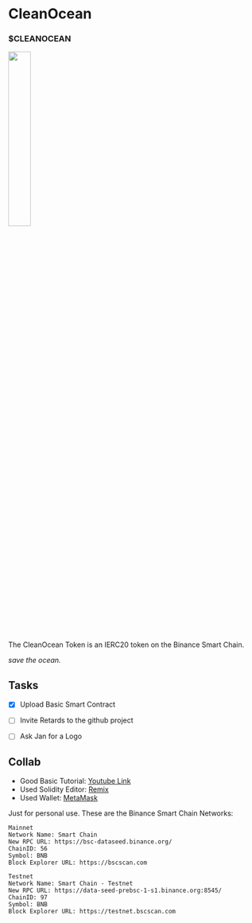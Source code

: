 # CleanOcean
### $CLEANOCEAN 
<img src="https://github.com/eic0/CleanOcean/blob/main/CleanOcean.png" width="30%">

The CleanOcean Token is an IERC20 token on the Binance Smart Chain.

*save the ocean.*


## Tasks

- [x] Upload Basic Smart Contract
- [ ] Invite Retards to the github project
- [ ] Ask Jan for a Logo


## Collab

- Good Basic Tutorial: [Youtube Link](https://www.youtube.com/watch?v=Q_wK6N9GtS8)
- Used Solidity Editor: [Remix](https://remix.ethereum.org/)
- Used Wallet: [MetaMask](https://metamask.io/)

Just for personal use. These are the Binance Smart Chain Networks:
```
Mainnet 
Network Name: Smart Chain
New RPC URL: https://bsc-dataseed.binance.org/
ChainID: 56
Symbol: BNB
Block Explorer URL: https://bscscan.com

Testnet
Network Name: Smart Chain - Testnet
New RPC URL: https://data-seed-prebsc-1-s1.binance.org:8545/
ChainID: 97
Symbol: BNB
Block Explorer URL: https://testnet.bscscan.com
```
